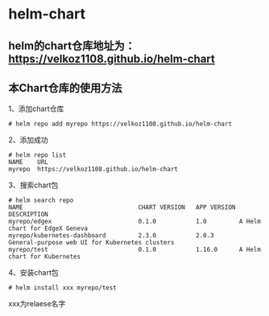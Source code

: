 # helm-chart

## helm的chart仓库地址为：https://velkoz1108.github.io/helm-chart

## 本Chart仓库的使用方法

1、添加chart仓库
```
# helm repo add myrepo https://velkoz1108.github.io/helm-chart
```

2、添加成功
```
# helm repo list
NAME  	URL                                   
myrepo	https://velkoz1108.github.io/helm-chart
```

3、搜索chart包
```
# helm search repo
NAME                              	CHART VERSION	APP VERSION	DESCRIPTION                                   
myrepo/edgex                      	0.1.0        	1.0        	A Helm chart for EdgeX Geneva                 
myrepo/kubernetes-dashboard       	2.3.0        	2.0.3      	General-purpose web UI for Kubernetes clusters
myrepo/test                       	0.1.0        	1.16.0     	A Helm chart for Kubernetes 
```

4、安装chart包
```
# helm install xxx myrepo/test
```

xxx为relaese名字

